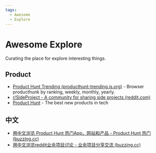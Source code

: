 ```yaml
---
tags:
  - Awesome
  - Explore
---
```


# Awesome Explore

Curating the place for explore interesting things.


## Product

- [Product Hunt Trending (producthunt-trending.js.org)](https://producthunt-trending.js.org/?range=monthly) - Browser producthunk by ranking, weekly, monthly, yearly.
- [r/SideProject - A community for sharing side projects (reddit.com)](https://www.reddit.com/r/SideProject/)
- [Product Hunt](https://www.producthunt.com/) - The best new products in tech

## 中文

- [用中文浏览 Product Hunt 热门App，网站和产品 - Product Hunt 热门 (buzzing.cc)](https://ph.buzzing.cc/) 
- [用中文浏览reddit业余项目讨论 - 业余项目分享交流 (buzzing.cc)](https://sideproject.buzzing.cc/)
